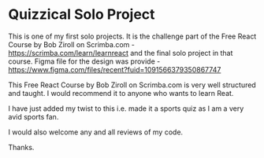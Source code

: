 # Quizzical Solo Project

This is one of my first solo projects. It is the challenge part of the Free React Course by Bob Ziroll on Scrimba.com - https://scrimba.com/learn/learnreact and the final solo project in that course. Figma file for the design was provide - https://www.figma.com/files/recent?fuid=1091566379350867747

This Free React Course by Bob Ziroll on Scrimba.com is very well structured and taught. I would recommend it to anyone who
wants to learn Reat.

I have just added my twist to this i.e. made it a sports quiz as I am a very avid sports fan.

I would also welcome any and all reviews of my code.

Thanks.

